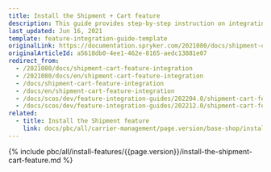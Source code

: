 ```yaml
---
title: Install the Shipment + Cart feature
description: This guide provides step-by-step instruction on integrating Shipment + Cart feature into the Spryker-based project.
last_updated: Jun 16, 2021
template: feature-integration-guide-template
originalLink: https://documentation.spryker.com/2021080/docs/shipment-cart-feature-integration
originalArticleId: a5618db0-4ee1-462e-8165-aedc13881e07
redirect_from:
  - /2021080/docs/shipment-cart-feature-integration
  - /2021080/docs/en/shipment-cart-feature-integration
  - /docs/shipment-cart-feature-integration
  - /docs/en/shipment-cart-feature-integration
  - /docs/scos/dev/feature-integration-guides/202204.0/shipment-cart-feature-integration.html
  - /docs/scos/dev/feature-integration-guides/202212.0/shipment-cart-feature-integration.html
related:
  - title: Install the Shipment feature
    link: docs/pbc/all/carrier-management/page.version/base-shop/install-and-upgrade/install-features/install-the-shipment-feature.html
---
```


{% include pbc/all/install-features/{{page.version}}/install-the-shipment-cart-feature.md %} <!-- To edit, see /_includes/pbc/all/install-features/202212.0/install-the-shipment-cart-feature.md -->
